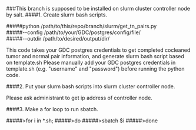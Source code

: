 ###This branch is supposed to be installed on slurm cluster controller node by salt.
####1. Create slurm bash scripts.

#####python /path/to/this/repo/branch/slurm/get_tn_pairs.py \
#####--config /path/to/your/GDC/postgres/config/file/ \
#####--outdir /path/to/desired/output/dir/

This code takes your GDC postgres credentials to get completed cocleaned tumor and normal pair information, and generate slurm bash script based on template.sh
Please manually add your GDC postgres credentials in template.sh (e.g. "username" and "password") before running the python code.

####2. Put your slurm bash scripts into slurm cluster controller node.

Please ask administrant to get ip address of controller node.

####3. Make a for loop to run sbatch.

#####>for i in *.sh;
#####>do
#####>sbatch $i
#####>done

 
